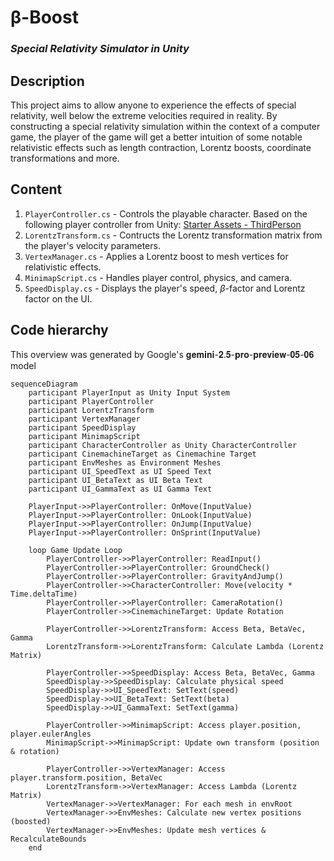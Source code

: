 # β-Boost
### _Special Relativity Simulator in Unity_

## Description
This project aims to allow anyone to experience the effects of special relativity, well
below the extreme velocities required in reality. By constructing a special relativity
simulation within the context of a computer game, the player of the game will get a
better intuition of some notable relativistic effects such as length contraction, Lorentz
boosts, coordinate transformations and more.

## Content
1. `PlayerController.cs` - Controls the playable character. Based on the following player controller from Unity: [Starter Assets - ThirdPerson](https://assetstore.unity.com/packages/essentials/starter-assets-thirdperson-updates-in-new-charactercontroller-pa-196526?srsltid=AfmBOorK0biqhhL-1w10QyQ8-k_B-XmCcJ50nZA-1Nb8Vv9RkoAjo4BW)
2. `LorentzTransform.cs` - Contructs the Lorentz transformation matrix from the player's velocity parameters.
3. `VertexManager.cs` - Applies a Lorentz boost to mesh vertices for relativistic effects.
4. `MinimapScript.cs` - Handles player control, physics, and camera.
5. `SpeedDisplay.cs` - Displays the player's speed, $\beta$-factor and Lorentz factor on the UI.


## Code hierarchy 
This overview was generated by Google's 𝐠𝐞𝐦𝐢𝐧𝐢-𝟐.𝟓-𝐩𝐫𝐨-𝐩𝐫𝐞𝐯𝐢𝐞𝐰-𝟎𝟓-𝟎𝟔 model

```mermaid
sequenceDiagram
    participant PlayerInput as Unity Input System
    participant PlayerController
    participant LorentzTransform
    participant VertexManager
    participant SpeedDisplay
    participant MinimapScript
    participant CharacterController as Unity CharacterController
    participant CinemachineTarget as Cinemachine Target
    participant EnvMeshes as Environment Meshes
    participant UI_SpeedText as UI Speed Text
    participant UI_BetaText as UI Beta Text
    participant UI_GammaText as UI Gamma Text

    PlayerInput->>PlayerController: OnMove(InputValue)
    PlayerInput->>PlayerController: OnLook(InputValue)
    PlayerInput->>PlayerController: OnJump(InputValue)
    PlayerInput->>PlayerController: OnSprint(InputValue)

    loop Game Update Loop
        PlayerController->>PlayerController: ReadInput()
        PlayerController->>PlayerController: GroundCheck()
        PlayerController->>PlayerController: GravityAndJump()
        PlayerController->>CharacterController: Move(velocity * Time.deltaTime)
        PlayerController->>PlayerController: CameraRotation()
        PlayerController->>CinemachineTarget: Update Rotation

        PlayerController->>LorentzTransform: Access Beta, BetaVec, Gamma
        LorentzTransform->>LorentzTransform: Calculate Lambda (Lorentz Matrix)

        PlayerController->>SpeedDisplay: Access Beta, BetaVec, Gamma
        SpeedDisplay->>SpeedDisplay: Calculate physical speed
        SpeedDisplay->>UI_SpeedText: SetText(speed)
        SpeedDisplay->>UI_BetaText: SetText(beta)
        SpeedDisplay->>UI_GammaText: SetText(gamma)

        PlayerController->>MinimapScript: Access player.position, player.eulerAngles
        MinimapScript->>MinimapScript: Update own transform (position & rotation)

        PlayerController->>VertexManager: Access player.transform.position, BetaVec
        LorentzTransform->>VertexManager: Access Lambda (Lorentz Matrix)
        VertexManager->>VertexManager: For each mesh in envRoot
        VertexManager->>EnvMeshes: Calculate new vertex positions (boosted)
        VertexManager->>EnvMeshes: Update mesh vertices & RecalculateBounds
    end
```
